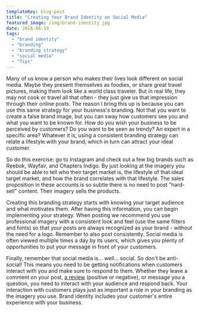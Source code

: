 ```yaml
---
templateKey: blog-post
title: "Creating Your Brand Identity on Social Media"
featured_image: /img/brand-identity.jpg
date: 2018-06-19
tags:
  - "brand identity"
  - "branding"
  - "branding strategy"
  - "social media"
  - "Tips"
---
```


Many of us know a person who makes their lives look different on social media. Maybe they present themselves as foodies, or share great travel pictures, making them look like a world class traveler. But in real life, they may not cook or travel all that often - they just give us that impression through their online posts. The reason I bring this up is because you can use this same strategy for your business's branding. Not that you want to create a false brand image, but you can sway how customers see you and what you want to be known for. How do you wish your business to be perceived by customers? Do you want to be seen as trendy? An expert in a specific area? Whatever it is, using a consistent branding strategy can relate a lifestyle with your brand, which in turn can attract your ideal customer.

So do this exercise: go to Instagram and check out a few big brands such as Reebok, Wayfair, and Chapters Indigo. By just looking at the imagery you should be able to tell who their target market is, the lifestyle of that ideal target market, and how the brand correlates with that lifestyle. The sales proposition in these accounts is so subtle there is no need to post "hard-sell" content. Their imagery sells the products.

Creating this branding strategy starts with knowing your target audience and what motivates them. After having this information, you can begin implementing your strategy. When posting we recommend you use professional imagery with a consistent look and feel (use the same filters and fonts) so that your posts are always recognized as your brand - without the need for a logo. Remember to also post consistently. Social media is often viewed multiple times a day by its users, which gives you plenty of opportunities to put your message in front of your customers.

Finally, remember that social media is... well... social. So don't be anti-social! This means you need to be getting notifications when customers interact with you and make sure to respond to them. Whether they leave a comment on your post, [a review](https://graphicintuitions.com/whats-brewin/how-to-respond-to-reviews/) (positive or negative), or message you a question, you need to interact with your audience and respond back. Your interaction with customers plays just as important a role in your branding as the imagery you use. Brand identity includes your customer's entire experience with your business.